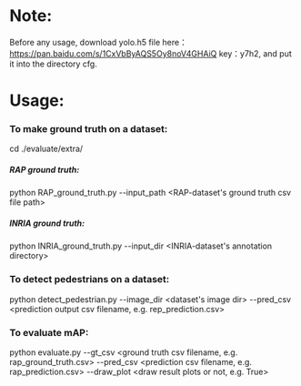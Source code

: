 # Note:
Before any usage, download yolo.h5 file here：https://pan.baidu.com/s/1CxVbByAQS5Oy8noV4GHAiQ key：y7h2, and put it into the directory cfg.
# Usage:
### To make ground truth on a dataset:
  cd ./evaluate/extra/
  ##### RAP ground truth:		
  python RAP_ground_truth.py --input_path <RAP-dataset's ground truth csv file path>
  ##### INRIA ground truth:	
  python INRIA_ground_truth.py --input_dir <INRIA-dataset's annotation directory>
### To detect pedestrians on a dataset: 
  python detect_pedestrian.py --image_dir <dataset's image dir> --pred_csv <prediction output csv filename, e.g. rep_prediction.csv>
### To evaluate mAP:
  python evaluate.py --gt_csv <ground truth csv filename, e.g. rap_ground_truth.csv>  --pred_csv <prediction csv filename, e.g. rap_prediction.csv> --draw_plot <draw result plots or not, e.g. True>
